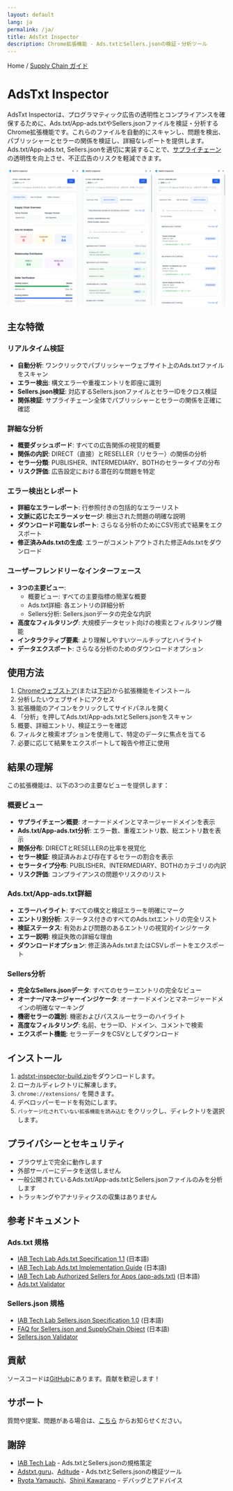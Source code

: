 ```yaml
---
layout: default
lang: ja
permalink: /ja/
title: AdsTxt Inspector
description: Chrome拡張機能 - Ads.txtとSellers.jsonの検証・分析ツール
---
```


Home / [Supply Chain ガイド](./schain-guide)

# AdsTxt Inspector

AdsTxt Inspectorは、プログラマティック広告の透明性とコンプライアンスを確保するために、Ads.txt/App-ads.txtやSellers.jsonファイルを検証・分析するChrome拡張機能です。これらのファイルを自動的にスキャンし、問題を検出、パブリッシャーとセラーの関係を検証し、詳細なレポートを提供します。Ads.txt/App-ads.txt, Sellers.jsonを適切に実装することで、[サプライチェーン](./schain-guide)の透明性を向上させ、不正広告のリスクを軽減できます。

![AdsTxt Inspector](../images/adstxt-inspector-ja.png)

## 主な特徴

### リアルタイム検証

- **自動分析**: ワンクリックでパブリッシャーウェブサイト上のAds.txtファイルをスキャン
- **エラー検出**: 構文エラーや重複エントリを即座に識別
- **Sellers.json検証**: 対応するSellers.jsonファイルとセラーIDをクロス検証
- **関係検証**: サプライチェーン全体でパブリッシャーとセラーの関係を正確に確認

### 詳細な分析

- **概要ダッシュボード**: すべての広告関係の視覚的概要
- **関係の内訳**: DIRECT（直接）とRESELLER（リセラー）の関係の分析
- **セラー分類**: PUBLISHER、INTERMEDIARY、BOTHのセラータイプの分布
- **リスク評価**: 広告設定における潜在的な問題を特定

### エラー検出とレポート

- **詳細なエラーレポート**: 行参照付きの包括的なエラーリスト
- **文脈に応じたエラーメッセージ**: 検出された問題の明確な説明
- **ダウンロード可能なレポート**: さらなる分析のためにCSV形式で結果をエクスポート
- **修正済みAds.txtの生成**: エラーがコメントアウトされた修正Ads.txtをダウンロード

### ユーザーフレンドリーなインターフェース

- **3つの主要ビュー**:
  - 概要ビュー: すべての主要指標の簡潔な概要
  - Ads.txt詳細: 各エントリの詳細分析
  - Sellers分析: Sellers.jsonデータの完全な内訳
- **高度なフィルタリング**: 大規模データセット向けの検索とフィルタリング機能
- **インタラクティブ要素**: より理解しやすいツールチップとハイライト
- **データエクスポート**: さらなる分析のためのダウンロードオプション

## 使用方法

1. [Chromeウェブストア](https://chrome.google.com/webstore/detail/bgojlbkldapcmiimeafldjghcnbgcjha)(または[下記](#インストール))から拡張機能をインストール
2. 分析したいウェブサイトにアクセス
3. 拡張機能のアイコンをクリックしてサイドパネルを開く
4. 「分析」を押してAds.txt/App-ads.txtとSellers.jsonをスキャン
5. 概要、詳細エントリ、検証エラーを確認
6. フィルタと検索オプションを使用して、特定のデータに焦点を当てる
7. 必要に応じて結果をエクスポートして報告や修正に使用

## 結果の理解

この拡張機能は、以下の3つの主要なビューを提供します：

### 概要ビュー

- **サプライチェーン概要**: オーナードメインとマネージャードメインを表示
- **Ads.txt/App-ads.txt分析**: エラー数、重複エントリ数、総エントリ数を表示
- **関係分布**: DIRECTとRESELLERの比率を視覚化
- **セラー検証**: 検証済みおよび存在するセラーの割合を表示
- **セラータイプ分布**: PUBLISHER、INTERMEDIARY、BOTHのカテゴリの内訳
- **リスク評価**: コンプライアンスの問題やリスクのリスト

### Ads.txt/App-ads.txt詳細

- **エラーハイライト**: すべての構文と検証エラーを明確にマーク
- **エントリ別分析**: ステータス付きのすべてのAds.txtエントリの完全リスト
- **検証ステータス**: 有効および問題のあるエントリの視覚的インジケータ
- **エラー説明**: 検証失敗の詳細な理由
- **ダウンロードオプション**: 修正済みAds.txtまたはCSVレポートをエクスポート

### Sellers分析

- **完全なSellers.jsonデータ**: すべてのセラーエントリの完全なビュー
- **オーナー/マネージャーインジケータ**: オーナードメインとマネージャードメインの明確なマーキング
- **機密セラーの識別**: 機密およびパススルーセラーのハイライト
- **高度なフィルタリング**: 名前、セラーID、ドメイン、コメントで検索
- **エクスポート機能**: セラーデータをCSVとしてダウンロード

## インストール <a id="インストール"></a>

1. [adstxt-inspector-build.zip](https://github.com/miyaichi/adstxt-Inspector/releases/tag/latest-build)をダウンロードします。
2. ローカルディレクトリに解凍します。
3. `chrome://extensions/` を開きます。
4. デベロッパーモードを有効にします。
5. `パッケージ化されていない拡張機能を読み込む` をクリックし、ディレクトリを選択します。

## プライバシーとセキュリティ

- ブラウザ上で完全に動作します
- 外部サーバーにデータを送信しません
- 一般公開されているAds.txt/App-ads.txtとSellers.jsonファイルのみを分析します
- トラッキングやアナリティクスの収集はありません

## 参考ドキュメント

### Ads.txt 規格

- [IAB Tech Lab Ads.txt Specification 1.1](https://www.pier1.co.jp/wp-content/uploads/2024/02/Ads.txt-1.1-ja.pdf) (日本語)
- [IAB Tech Lab Ads.txt Implementation Guide](https://www.pier1.co.jp/wp-content/uploads/2024/02/Ads.txt-1.1-Implementation-Guide-ja.pdf) (日本語)
- [IAB Tech Lab Authorized Sellers for Apps (app-ads.txt)](https://www.pier1.co.jp/wp-content/uploads/2024/02/app-ads.txt-v1.0-final-ja.pdf) (日本語)
- [Ads.txt Validator](https://adstxt.guru/validator/)

### Sellers.json 規格

- [IAB Tech Lab Sellers.json Specification 1.0](https://www.pier1.co.jp/wp-content/uploads/2024/02/Sellers.json_Final-ja.pdf) (日本語)
- [FAQ for Sellers.json and SupplyChain Object](https://www.pier1.co.jp/wp-content/uploads/2024/02/FAQ-for-sellers.json_supplychain-objec-ja.pdf) (日本語)
- [Sellers.json Validator](https://www.aditude.com/tools/sellers-json-validator)

## 貢献

ソースコードは[GitHub](https://github.com/miyaichi/adstxt-Inspector)にあります。貢献を歓迎します！

## サポート

質問や提案、問題がある場合は、[こちら](https://github.com/miyaichi/adstxt-Inspector/issues) からお知らせください。

## 謝辞

- [IAB Tech Lab](https://iabtechlab.com/) - Ads.txtとSellers.jsonの規格策定
- [Adstxt.guru](https://adstxt.guru/)、[Aditude](https://www.aditude.com/) - Ads.txtとSellers.jsonの検証ツール
- [Ryota Yamauchi](https://www.facebook.com/ryotayamauchiwj)、[Shinji Kawarano](https://www.facebook.com/kawarano) - デバッグとアドバイス
